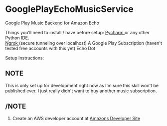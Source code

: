 # GooglePlayEchoMusicService
Google Play Music Backend for Amazon Echo 

Things you'll need to install / have before setup:
<a href="https://www.jetbrains.com/pycharm/download/#section=windows" target="_blank">Pycharm </a> or any other Python IDE.  
<a href="https://ngrok.com/download" target="_blank">Ngrok </a> (secure tunneling over localhost)
A Google Play Subscription (haven't tested free accounts with this yet)
Echo Dot

Setup Instructions:

## NOTE ##
This is only set up for development right now as I'm sure this skill won't be published ever. I just really didn't want to buy another music subscription. 
## /NOTE ##

1. Create an AWS developer account at <a href="https://developer.amazon.com/" target="_blank">  Amazons Developer Site</a>


